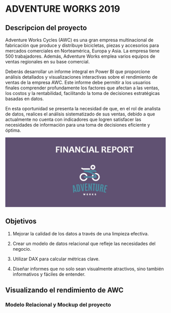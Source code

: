 # ADVENTURE WORKS 2019
## Descripcion del proyecto
Adventure Works Cycles (AWC) es una gran empresa multinacional de fabricación que produce y distribuye bicicletas, piezas y accesorios para mercados comerciales en Norteamérica, Europa y Asia. La empresa tiene 500 trabajadores. Además, Adventure Works emplea varios equipos de ventas regionales en su base comercial.

Deberás desarrollar un informe integral en Power BI que proporcione análisis detallados y visualizaciones interactivas sobre el rendimiento de ventas de la empresa AWC. Este informe debe permitir a los usuarios finales comprender profundamente los factores que afectan a las ventas, los costos y la rentabilidad, facilitando la toma de decisiones estratégicas basadas en datos.

En esta oportunidad se presenta la necesidad de que, en el rol de analista de datos, realices el análisis sistematizado de sus ventas, debido a que actualmente no cuenta con indicadores que logren satisfacer las necesidades de información para una toma de decisiones eficiente y óptima.

![Logo empresa](https://github.com/Calvarez0312/PIM3_PowerBI/blob/main/Imagenes%20Adventure%20Works/Logo%20Empresa.jpg)

## Objetivos
  1. Mejorar la calidad de los datos a través de una limpieza efectiva.

  2. Crear un modelo de datos relacional que refleje las necesidades del negocio.

  3. Utilizar DAX para calcular métricas clave.

  4. Diseñar informes que no solo sean visualmente atractivos, sino también informativos y fáciles de entender.

## Visualizando el rendimiento de AWC
### Modelo Relacional y Mockup del proyecto

